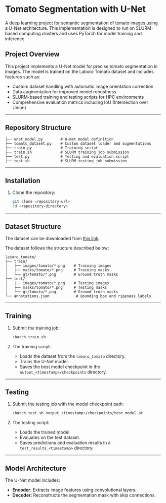 # Tomato Segmentation with U-Net

A deep learning project for semantic segmentation of tomato images using a U-Net architecture. This implementation is designed to run on SLURM-based computing clusters and uses PyTorch for model training and inference.

## Project Overview
This project implements a U-Net model for precise tomato segmentation in images. The model is trained on the Laboro Tomato dataset and includes features such as:
- Custom dataset handling with automatic image orientation correction
- Data augmentation for improved model robustness
- SLURM-based training and testing scripts for HPC environments
- Comprehensive evaluation metrics including IoU (Intersection over Union)

---

## Repository Structure

```
├── unet_model.py        # U-Net model definition
├── tomato_dataset.py    # Custom dataset loader and augmentations
├── train.py             # Training script
├── train.sh             # SLURM training job submission
├── test.py              # Testing and evaluation script
├── test.sh              # SLURM testing job submission
```

---

## Installation

1. Clone the repository:
   ```bash
   git clone <repository-url>
   cd <repository-directory>
   ```

---

## Dataset Structure
The dataset can be downloaded from [this link](https://unilj-my.sharepoint.com/:u:/g/personal/mivanovska_fe1_uni-lj_si/EUrSvUOGv6dBnlaJyFqVx5MB6SEV2NXf11uEgnwvX3UVFQ?e=SJcZls).

The dataset follows the structure described below:

```
laboro_tomato/
├── train/
│   ├── images/tomato/*.png    # Training images
│   ├── masks/tomato/*.png     # Training masks
│   └── gt/tomato/*.png        # Ground truth masks
├── test/
│   ├── images/tomato/*.png    # Testing images
│   ├── masks/tomato/*.png     # Testing masks
│   └── gt/tomato/*.png        # Ground truth masks
└── annotations.json            # Bounding box and ripeness labels
```

---

## Training

1. Submit the training job:
   ```bash
   sbatch train.sh
   ```

2. The training script:
   - Loads the dataset from the `laboro_tomato` directory.
   - Trains the U-Net model.
   - Saves the best model checkpoint in the `output_<timestamp>/checkpoints` directory.

---

## Testing

1. Submit the testing job with the model checkpoint path:
   ```bash
   sbatch test.sh output_<timestamp>/checkpoints/best_model.pt
   ```

2. The testing script:
   - Loads the trained model.
   - Evaluates on the test dataset.
   - Saves predictions and evaluation results in a `test_results_<timestamp>` directory.

---

## Model Architecture
The U-Net model includes:
- **Encoder:** Extracts image features using convolutional layers.
- **Decoder:** Reconstructs the segmentation mask with skip connections.

